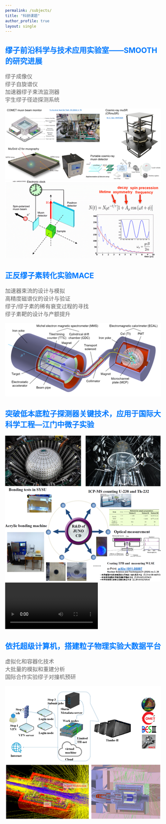 ```yaml
---
permalink: /subjects/
title: "科研课题"
author_profile: true
layout: single
---
```


<style>
    .card {
        transition: transform 0.3s ease, box-shadow 0.3s ease;
    }
    .card:hover {
        transform: translateY(-5px);
        box-shadow: 0 4px 8px rgba(0, 0, 0, 0.2);
    }
    .card-title {
        color: #007bff;  /* 设置标题颜色 */
        font-size: 1.5rem; /* 调整字体大小 */
    }
    .card-text {
        font-size: 1.1rem; /* 调整字体大小 */
        color: #666; /* 设置文字颜色 */
    }
</style>

<div class="container my-5">
    <!-- 缪子前沿科学与技术应用实验室 -->
    <div class="card mb-5">
        <div class="card-body">
            <h2 class="card-title mt-1">缪子前沿科学与技术应用实验室——SMOOTH的研究进展</h2>
            <p class="card-text">
                缪子成像仪<br>
                缪子自旋谱仪<br>
                加速器缪子束流监测器<br>
                宇生缪子径迹探测系统
            </p>
            <div class="row">
                <div class="col-md-6">
                    <img src="/images/subjects/tangjian-achive-6.png" class="img-fluid rounded mb-3" alt="SMOOTH 研究进展">
                </div>
                <div class="col-md-6">
                    <img src="/images/subjects/tangjian-achive-3.1.gif" class="img-fluid rounded" alt="SMOOTH 研究进展">
                </div>
            </div>
        </div>
    </div>
    <!-- 正反缪子素转化实验MACE -->
    <div class="card mb-5">
        <div class="card-body">
            <h2 class="card-title mt-1">正反缪子素转化实验MACE</h2>
            <p class="card-text">
                加速器束流的设计与模拟<br>
                高精度磁谱仪的设计与验证<br>
                缪子/缪子素的稀有衰变过程的寻找<br>
                缪子素靶的设计与产额提升
            </p>
            <div class="row">
                <div class="col-md-12">
                    <img src="/images/subjects/tangjian-achive-5.png" class="img-fluid rounded" alt="MACE 实验">
                </div>
            </div>
        </div>
    </div>
    <!-- 突破低本底粒子探测器关键技术，应用于国际大科学工程—江门中微子实验 -->
    <div class="card mb-5">
        <div class="card-body">
            <h2 class="card-title mt-1">突破低本底粒子探测器关键技术，应用于国际大科学工程—江门中微子实验</h2>
            <div class="row mb-2">
                <div class="col-md-12 text-center">
                    <img src="/images/subjects/tangjian-achive-2.2.png" class="img-fluid rounded" alt="江门中微子实验">
                </div>
            </div>
            <div class="row">
                <div class="col-md-6">
                    <img src="/images/subjects/tangjian-achive-2.png" class="img-fluid rounded mb-3" alt="江门中微子实验">
                </div>
                <div class="col-md-6">
                    <video class="img-fluid rounded" controls>
                        <source src="http://videosz.cas.cn/masvod/public/2024/11/21/20241121_1934ca7ccda_r36_1200k.mp4" type="video/mp4">
                        您的浏览器不支持视频播放。
                    </video>
                </div>
            </div>
        </div>
    </div>
    <!-- 依托超级计算机，搭建粒子物理实验大数据平台 -->
    <div class="card mb-5">
        <div class="card-body">
            <h2 class="card-title mt-1">依托超级计算机，搭建粒子物理实验大数据平台</h2>
            <p class="card-text">
                虚拟化和容器化技术<br>
                大批量的模拟和重建分析<br>
                国际合作实验缪子对撞机预研
            </p>
            <div class="row">
                <div class="col-md-12">
                    <img src="/images/subjects/tangjian-achive-4.1.png" class="img-fluid rounded" alt="天河二号">
                </div>
            </div>
        </div>
    </div>
</div>
